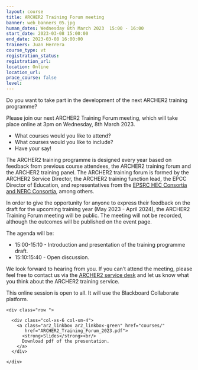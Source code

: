 ```yaml
---
layout: course
title: ARCHER2 Training Forum meeting
banner: web_banners_05.jpg
human_dates: Wednesday 8th March 2023  15:00 - 16:00 
start_date: 2023-03-08 15:00:00
end_date: 2023-03-08 16:00:00
trainers: Juan Herrera
course_type: vt
registration_status:
registration_url:
location: Online
location_url:
prace_course: false
level: 
---
```



Do you want to take part in the development of the next ARCHER2 training programme? 

Please join our next ARCHER2 Training Forum meeting, which will take place online at 3pm on Wednesday, 8th March 2023. 

- What courses would you like to attend? 
- What courses would you like to include? 
- Have your say!

The ARCHER2 training programme is designed every year based on feedback from previous course attendees, the ARCHER2 training forum and the ARCHER2 training panel. The ARCHER2 training forum is formed by the ARCHER2 Service Director, the ARCHER2 training function lead, the EPCC Director of Education, and representatives from the [EPSRC HEC Consortia and NERC Consortia](https://www.archer2.ac.uk/research/consortia/), among others.

In order to give the opportunity for anyone to express their feedback on the draft for the upcoming training year (May 2023 - April 2024), the ARCHER2 Training Forum meeting will be public. The meeting will not be recorded, although the outcomes will be published on the event page.

The agenda will be:
* 15:00-15:10 - Introduction and presentation of the training programme draft.
* 15:10:15:40 - Open discussion.

We look forward to hearing from you. If you can’t attend the meeting, please feel free to contact us via the [ARCHER2 service desk](https://www.archer2.ac.uk/support-access/servicedesk.html) and let us know what you think about the ARCHER2 training service.


This online session is open to all. It will use the Blackboard Collaborate platform.

<!--

<section id="service">

  <div class="row ">	

      <div class="col-xs-6 col-sm-4">
        <a class="ar2_linkbox ar2_linkbox-teal" 
          href="https://eu.bbcollab.com/guest/1f7a06939ee3496ebce42a931d1066c6">
          <strong>Join Session</strong><br/>
          Join this online session in your browser
        </a>
      </div>

      <div class="col-xs-6 col-sm-4">
        <a class="ar2_linkbox ar2_linkbox-green" href="courses/"
           href="myevents.ics">
          <strong>Add to Calendar</strong><br/>
          Download ICS file to add this event to your calendar complete with join link
        </a>
      </div>

											
    </div>

-->


<!--
<h2><a name="video">Video</a></h2>

<div>

<iframe title="Video"  width="560" height="315" src="https://www.youtube.com/embed/XXXXXXXXXXX" frameborder="0" allow="accelerometer; autoplay; encrypted-media; gyroscope; picture-in-picture" allowfullscreen></iframe>

</div>

-->



<section id="service">

    <div class="row ">	


<!--
      <div class="col-xs-6 col-sm-4">
        <a class="ar2_linkbox ar2_linkbox-teal" href="  ">
          <strong>Transcript</strong><br/>
          Download a transcript of the video audio
        </a>
      </div>

-->

      <div class="col-xs-6 col-sm-4">
        <a class="ar2_linkbox ar2_linkbox-green" href="courses/"
           href="ARCHER2_Training_Forum_2023.pdf">
          <strong>Slides</strong><br/>
          Download pdf of the presentation.
        </a>
      </div>
										
    </div>

</section>

